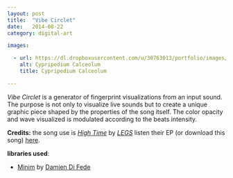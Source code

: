 ```yaml
---
layout: post
title:  "Vibe Circlet"
date:   2014-08-22
category: digital-art

images:

  - url: https://dl.dropboxusercontent.com/u/30763013/portfolio/images/digital%20art/VibeCirclet/150601_145405_15404.jpg
    alt: Cypripedium Calceolum
    title: Cypripedium Calceolum

---
```

_Vibe Circlet_ is a generator of fingerprint visualizations from an input sound. The purpose is not only to visualize live sounds but to create a unique graphic piece shaped by the properties of the song itself. The color opacity and wave visualized is modulated according to the beats intensity.

__Credits:__ the song use is  [_High Time_](https://www.youtube.com/watch?v=58JB1796wIQ) by [_LEGS_](http://www.feellegs.com/) listen their EP (or download this song) [here](https://soundcloud.com/feellegs/sets/legs-ep-c-2013).

**libraries used**:

* [Minim](http://code.compartmental.net/tools/minim/) by [Damien Di Fede](http://code.compartmental.net/about/)  